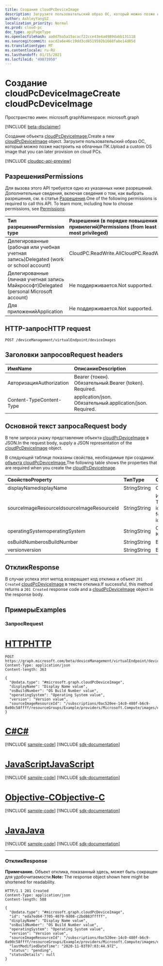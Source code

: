 ```yaml
---
title: Создание cloudPcDeviceImage
description: Загрузите пользовательский образ ОС, который можно позже настроить на облачных ПК.
author: AshleyYangSZ
localization_priority: Normal
ms.prod: cloud-pc
doc_type: apiPageType
ms.openlocfilehash: aa0d7ba5a15acacf22cce43e4a4989dabb131118
ms.sourcegitcommit: eacd2a6e46c19dd3cd8519592b1668fabe14d85d
ms.translationtype: MT
ms.contentlocale: ru-RU
ms.lasthandoff: 01/15/2021
ms.locfileid: "49873950"
---
```

# <a name="create-cloudpcdeviceimage"></a><span data-ttu-id="8395f-103">Создание cloudPcDeviceImage</span><span class="sxs-lookup"><span data-stu-id="8395f-103">Create cloudPcDeviceImage</span></span>

<span data-ttu-id="8395f-104">Пространство имен: microsoft.graph</span><span class="sxs-lookup"><span data-stu-id="8395f-104">Namespace: microsoft.graph</span></span>

[!INCLUDE [beta-disclaimer](../../includes/beta-disclaimer.md)]

<span data-ttu-id="8395f-105">Создание объекта [cloudPcDeviceImage.](../resources/cloudpcdeviceimage.md)</span><span class="sxs-lookup"><span data-stu-id="8395f-105">Create a new [cloudPcDeviceImage](../resources/cloudpcdeviceimage.md) object.</span></span> <span data-ttu-id="8395f-106">Загрузите пользовательский образ ОС, который можно позже настроить на облачных ПК.</span><span class="sxs-lookup"><span data-stu-id="8395f-106">Upload a custom OS image that you can later provision on cloud PCs.</span></span>

[!INCLUDE [cloudpc-api-preview](../../includes/cloudpc-api-preview.md)]

## <a name="permissions"></a><span data-ttu-id="8395f-107">Разрешения</span><span class="sxs-lookup"><span data-stu-id="8395f-107">Permissions</span></span>

<span data-ttu-id="8395f-p102">Для вызова этого API требуется одно из указанных ниже разрешений. Дополнительные сведения, включая сведения о том, как выбрать разрешения, см. в статье [Разрешения](/graph/permissions-reference).</span><span class="sxs-lookup"><span data-stu-id="8395f-p102">One of the following permissions is required to call this API. To learn more, including how to choose permissions, see [Permissions](/graph/permissions-reference).</span></span>

|<span data-ttu-id="8395f-110">Тип разрешения</span><span class="sxs-lookup"><span data-stu-id="8395f-110">Permission type</span></span>|<span data-ttu-id="8395f-111">Разрешения (в порядке повышения привилегий)</span><span class="sxs-lookup"><span data-stu-id="8395f-111">Permissions (from least to most privileged)</span></span>|
|:---|:---|
|<span data-ttu-id="8395f-112">Делегированные (рабочая или учебная учетная запись)</span><span class="sxs-lookup"><span data-stu-id="8395f-112">Delegated (work or school account)</span></span>|<span data-ttu-id="8395f-113">CloudPC.ReadWrite.All</span><span class="sxs-lookup"><span data-stu-id="8395f-113">CloudPC.ReadWrite.All</span></span>|
|<span data-ttu-id="8395f-114">Делегированные (личная учетная запись Майкрософт)</span><span class="sxs-lookup"><span data-stu-id="8395f-114">Delegated (personal Microsoft account)</span></span>|<span data-ttu-id="8395f-115">Не поддерживается.</span><span class="sxs-lookup"><span data-stu-id="8395f-115">Not supported.</span></span>|
|<span data-ttu-id="8395f-116">Для приложений</span><span class="sxs-lookup"><span data-stu-id="8395f-116">Application</span></span>|<span data-ttu-id="8395f-117">Не поддерживается.</span><span class="sxs-lookup"><span data-stu-id="8395f-117">Not supported.</span></span>|

## <a name="http-request"></a><span data-ttu-id="8395f-118">HTTP-запрос</span><span class="sxs-lookup"><span data-stu-id="8395f-118">HTTP request</span></span>

<!-- {
  "blockType": "ignored"
}
-->

``` http
POST /deviceManagement/virtualEndpoint/deviceImages
```

## <a name="request-headers"></a><span data-ttu-id="8395f-119">Заголовки запросов</span><span class="sxs-lookup"><span data-stu-id="8395f-119">Request headers</span></span>

| <span data-ttu-id="8395f-120">Имя</span><span class="sxs-lookup"><span data-stu-id="8395f-120">Name</span></span>          | <span data-ttu-id="8395f-121">Описание</span><span class="sxs-lookup"><span data-stu-id="8395f-121">Description</span></span>                |
| :------------ | :------------------------  |
| <span data-ttu-id="8395f-122">Авторизация</span><span class="sxs-lookup"><span data-stu-id="8395f-122">Authorization</span></span> | <span data-ttu-id="8395f-p103">Bearer {токен}. Обязательный.</span><span class="sxs-lookup"><span data-stu-id="8395f-p103">Bearer {token}. Required.</span></span>  |
| <span data-ttu-id="8395f-125">Content-Type</span><span class="sxs-lookup"><span data-stu-id="8395f-125">Content-Type</span></span>  | <span data-ttu-id="8395f-p104">application/json. Обязательный.</span><span class="sxs-lookup"><span data-stu-id="8395f-p104">application/json. Required.</span></span>|

## <a name="request-body"></a><span data-ttu-id="8395f-128">Основной текст запроса</span><span class="sxs-lookup"><span data-stu-id="8395f-128">Request body</span></span>

<span data-ttu-id="8395f-129">В теле запроса укажу представление объекта [cloudPcDeviceImage](../resources/cloudpcdeviceimage.md) в JSON.</span><span class="sxs-lookup"><span data-stu-id="8395f-129">In the request body, supply a JSON representation of the [cloudPcDeviceImage](../resources/cloudpcdeviceimage.md) object.</span></span>

<span data-ttu-id="8395f-130">В следующей таблице показаны свойства, необходимые при создании [объекта cloudPcDeviceImage.](../resources/cloudpcdeviceimage.md)</span><span class="sxs-lookup"><span data-stu-id="8395f-130">The following table shows the properties that are required when you create the [cloudPcDeviceImage](../resources/cloudpcdeviceimage.md).</span></span>

|<span data-ttu-id="8395f-131">Свойство</span><span class="sxs-lookup"><span data-stu-id="8395f-131">Property</span></span>|<span data-ttu-id="8395f-132">Тип</span><span class="sxs-lookup"><span data-stu-id="8395f-132">Type</span></span>|<span data-ttu-id="8395f-133">Описание</span><span class="sxs-lookup"><span data-stu-id="8395f-133">Description</span></span>|
|:---|:---|:---|
|<span data-ttu-id="8395f-134">displayName</span><span class="sxs-lookup"><span data-stu-id="8395f-134">displayName</span></span>|<span data-ttu-id="8395f-135">String</span><span class="sxs-lookup"><span data-stu-id="8395f-135">String</span></span>|<span data-ttu-id="8395f-136">Отображаемая фамилия изображения.</span><span class="sxs-lookup"><span data-stu-id="8395f-136">The image's display name.</span></span>|
|<span data-ttu-id="8395f-137">sourceImageResourceId</span><span class="sxs-lookup"><span data-stu-id="8395f-137">sourceImageResourceId</span></span>|<span data-ttu-id="8395f-138">String</span><span class="sxs-lookup"><span data-stu-id="8395f-138">String</span></span>|<span data-ttu-id="8395f-139">ИД ресурса исходных изображений в Azure.</span><span class="sxs-lookup"><span data-stu-id="8395f-139">The ID of the source image resource on Azure.</span></span> <span data-ttu-id="8395f-140">Требуемого формата: "/subscriptions/{subscription-id}/resourceGroups/{resourceGroupName}/providers/Microsoft.Compute/images/{imageName}".</span><span class="sxs-lookup"><span data-stu-id="8395f-140">Required format: "/subscriptions/{subscription-id}/resourceGroups/{resourceGroupName}/providers/Microsoft.Compute/images/{imageName}".</span></span>|
|<span data-ttu-id="8395f-141">operatingSystem</span><span class="sxs-lookup"><span data-stu-id="8395f-141">operatingSystem</span></span>|<span data-ttu-id="8395f-142">String</span><span class="sxs-lookup"><span data-stu-id="8395f-142">String</span></span>|<span data-ttu-id="8395f-143">Операционная система образа.</span><span class="sxs-lookup"><span data-stu-id="8395f-143">The image's operating system.</span></span> <span data-ttu-id="8395f-144">Например: Windows 10 Корпоративная.</span><span class="sxs-lookup"><span data-stu-id="8395f-144">For example: Windows 10 Enterprise.</span></span>|
|<span data-ttu-id="8395f-145">osBuildNumber</span><span class="sxs-lookup"><span data-stu-id="8395f-145">osBuildNumber</span></span>|<span data-ttu-id="8395f-146">String</span><span class="sxs-lookup"><span data-stu-id="8395f-146">String</span></span>|<span data-ttu-id="8395f-147">Версия сборки ОС образа.</span><span class="sxs-lookup"><span data-stu-id="8395f-147">The image's OS build version.</span></span> <span data-ttu-id="8395f-148">Например: 1909.</span><span class="sxs-lookup"><span data-stu-id="8395f-148">For example: 1909.</span></span>|
|<span data-ttu-id="8395f-149">version</span><span class="sxs-lookup"><span data-stu-id="8395f-149">version</span></span>|<span data-ttu-id="8395f-150">String</span><span class="sxs-lookup"><span data-stu-id="8395f-150">String</span></span>|<span data-ttu-id="8395f-151">Версия изображения.</span><span class="sxs-lookup"><span data-stu-id="8395f-151">The image version.</span></span> <span data-ttu-id="8395f-152">Например: 0.0.1, 1.5.13.</span><span class="sxs-lookup"><span data-stu-id="8395f-152">For example: 0.0.1, 1.5.13.</span></span>|

## <a name="response"></a><span data-ttu-id="8395f-153">Отклик</span><span class="sxs-lookup"><span data-stu-id="8395f-153">Response</span></span>

<span data-ttu-id="8395f-154">В случае успеха этот метод возвращает код отклика и объект `201 Created` [cloudPcDeviceImage](../resources/cloudpcdeviceimage.md) в тексте отклика.</span><span class="sxs-lookup"><span data-stu-id="8395f-154">If successful, this method returns a `201 Created` response code and a [cloudPcDeviceImage](../resources/cloudpcdeviceimage.md) object in the response body.</span></span>

## <a name="examples"></a><span data-ttu-id="8395f-155">Примеры</span><span class="sxs-lookup"><span data-stu-id="8395f-155">Examples</span></span>

### <a name="request"></a><span data-ttu-id="8395f-156">Запрос</span><span class="sxs-lookup"><span data-stu-id="8395f-156">Request</span></span>


# <a name="http"></a>[<span data-ttu-id="8395f-157">HTTP</span><span class="sxs-lookup"><span data-stu-id="8395f-157">HTTP</span></span>](#tab/http)
<!-- {
  "blockType": "request",
  "name": "create_cloudpcdeviceimage_from_cloudpcdeviceimage"
}
-->

``` http
POST https://graph.microsoft.com/beta/deviceManagement/virtualEndpoint/deviceImages
Content-Type: application/json
Content-length: 363

{
  "@odata.type": "#microsoft.graph.cloudPcDeviceImage",
  "displayName": "Display Name value",
  "osBuildNumber": "OS Build Number value",
  "operatingSystem": "Operating System value",
  "version": "Version value",
  "sourceImageResourceId": "/subscriptions/0ac520ee-14c0-480f-b6c9-0a90c58ffff/resourceGroups/Example/providers/Microsoft.Compute/images/exampleImage"
}
```
# <a name="c"></a>[<span data-ttu-id="8395f-158">C#</span><span class="sxs-lookup"><span data-stu-id="8395f-158">C#</span></span>](#tab/csharp)
[!INCLUDE [sample-code](../includes/snippets/csharp/create-cloudpcdeviceimage-from-cloudpcdeviceimage-csharp-snippets.md)]
[!INCLUDE [sdk-documentation](../includes/snippets/snippets-sdk-documentation-link.md)]

# <a name="javascript"></a>[<span data-ttu-id="8395f-159">JavaScript</span><span class="sxs-lookup"><span data-stu-id="8395f-159">JavaScript</span></span>](#tab/javascript)
[!INCLUDE [sample-code](../includes/snippets/javascript/create-cloudpcdeviceimage-from-cloudpcdeviceimage-javascript-snippets.md)]
[!INCLUDE [sdk-documentation](../includes/snippets/snippets-sdk-documentation-link.md)]

# <a name="objective-c"></a>[<span data-ttu-id="8395f-160">Objective-C</span><span class="sxs-lookup"><span data-stu-id="8395f-160">Objective-C</span></span>](#tab/objc)
[!INCLUDE [sample-code](../includes/snippets/objc/create-cloudpcdeviceimage-from-cloudpcdeviceimage-objc-snippets.md)]
[!INCLUDE [sdk-documentation](../includes/snippets/snippets-sdk-documentation-link.md)]

# <a name="java"></a>[<span data-ttu-id="8395f-161">Java</span><span class="sxs-lookup"><span data-stu-id="8395f-161">Java</span></span>](#tab/java)
[!INCLUDE [sample-code](../includes/snippets/java/create-cloudpcdeviceimage-from-cloudpcdeviceimage-java-snippets.md)]
[!INCLUDE [sdk-documentation](../includes/snippets/snippets-sdk-documentation-link.md)]

---


### <a name="response"></a><span data-ttu-id="8395f-162">Отклик</span><span class="sxs-lookup"><span data-stu-id="8395f-162">Response</span></span>

<span data-ttu-id="8395f-163">**Примечание.** Объект отклика, показанный здесь, может быть сокращен для удобочитаемости.</span><span class="sxs-lookup"><span data-stu-id="8395f-163">**Note:** The response object shown here might be shortened for readability.</span></span>
<!-- {
  "blockType": "response",
  "truncated": true,
  "@odata.type": "microsoft.graph.cloudPcDeviceImage"
}
-->

``` http
HTTP/1.1 201 Created
Content-Type: application/json
Content-length: 508

{
  "@odata.type": "#microsoft.graph.cloudPcDeviceImage",
  "id": "eda7ed64-7705-4079-9d08-c2bd883fffff",
  "displayName": "Display Name value",
  "osBuildNumber": "OS Build Number value",
  "operatingSystem": "Operating System value",
  "version": "Version value",
  "sourceImageResourceId": "/subscriptions/0ac520ee-14c0-480f-b6c9-0a90c58ffff/resourceGroups/Example/providers/Microsoft.Compute/images/exampleImage",
  "lastModifiedDateTime": "2020-11-03T07:03:44.97Z",
  "status": "pending",
  "statusDetails": null
}
```
